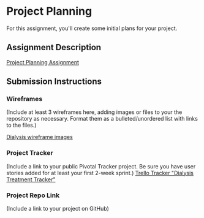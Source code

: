 # Project Planning
For this assignment, you'll create some initial plans for your project.

## Assignment Description
[Project Planning Assignment](https://github.com/fortsillmedic2017/liftoff-assignments/tree/master/P3-Project_Planning)

## Submission Instructions

### Wireframes

(Include at least 3 wireframes here, adding images or files to your the repository as necessary. Format them as a bulleted/unordered list with links to the files.)

[Dialysis wireframe images](https://github.com/fortsillmedic2017/liftoff-assignments/tree/master/P3-Project_Planning/Dialysis_Tracker_Images)

### Project Tracker

(Include a link to your public Pivotal Tracker project. Be sure you have user stories added for at least your first 2-week sprint.)
[Trello Tracker "Dialysis Treatment Tracker"](https://trello.com/b/CmMR5Xck/dialysis-tracker)

### Project Repo Link

(Include a link to your project on GitHub)
